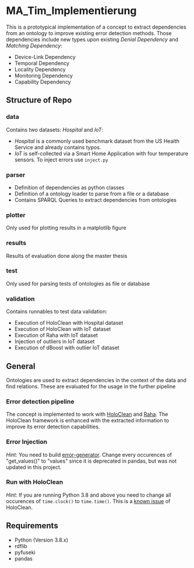 # MA_Tim_Implementierung

This is a prototypical implementation of a concept to extract dependencies from an ontology to improve existing error detection methods.
Those dependencies include new types upon existing _Denial Dependency_ and _Matching Dependency_:
* Device-Link Dependency
* Temporal Dependency
* Locality Dependency
* Monitoring Dependency
* Capability Dependency

## Structure of Repo

### data

Contains two datasets: _Hospital_ and _IoT_:
* _Hospital_ is a commonly used benchmark dataset from the US Health Service and already contains typos.
* _IoT_ is self-collected via a Smart Home Application with four temperature sensors. To inject errors use `inject.py`

### parser

* Definition of dependencies as python classes
* Definition of a ontology loader to parse from a file or a database
* Contains SPARQL Queries to extract dependencies from ontologies

### plotter

Only used for plotting results in a matplotlib figure

### results

Results of evaluation done along the master thesis

### test

Only used for parsing tests of ontologies as file or database

### validation

Contains runnables to test data validation:

* Execution of HoloClean with Hospital dataset
* Execution of HoloClean with IoT dataset
* Execution of Raha with IoT dataset
* Injection of outliers in IoT dataset
* Execution of dBoost with outlier IoT dataset

## General

Ontologies are used to extract dependencies in the context of the data and find relations. These are evaluated for the usage in the further pipeline

### Error detection pipeline

The concept is implemented to work with [HoloClean](https://github.com/HoloClean/holoclean) and [Raha](https://github.com/BigDaMa/raha).
The HoloClean framework is enhanced with the extracted information to improve its error detection capabilities.

### Error Injection

*Hint:*
You need to build [error-generator](https://github.com/BigDaMa/error-generator). Change every occurences of "get_values()" to "values" since it is deprecated in pandas, but was not updated in this project.

### Run with HoloClean

*Hint:*
If you are running Python 3.8 and above you need to change all occurences of `time.clock()` to `time.time()`. This is a [known issue](https://github.com/HoloClean/holoclean/pull/110) of HoloClean.

## Requirements

* Python (Version 3.8.x)
* rdflib
* pyfuseki
* pandas
